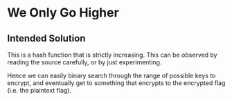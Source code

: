# We Only Go Higher

## Intended Solution

This is a hash function that is strictly increasing. This can be observed by reading the source carefully, or by just experimenting.

Hence we can easily binary search through the range of possible keys to encrypt, and eventually get to something that encrypts to the encrypted flag (i.e. the plaintext flag).

